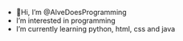 - 👋Hi, I’m @AlveDoesProgramming
-  I’m interested in programming
-  I’m currently learning python, html, css and java

<!---
AlveDoesProgramming/AlveDoesProgramming is a ✨ special ✨ repository because its `README.md` (this file) appears on your GitHub profile.
You can click the Preview link to take a look at your changes.
--->
